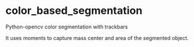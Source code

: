 # color_based_segmentation

Python-opencv color segmentation with trackbars

It uses moments to capture mass center and area of the segmented object.
